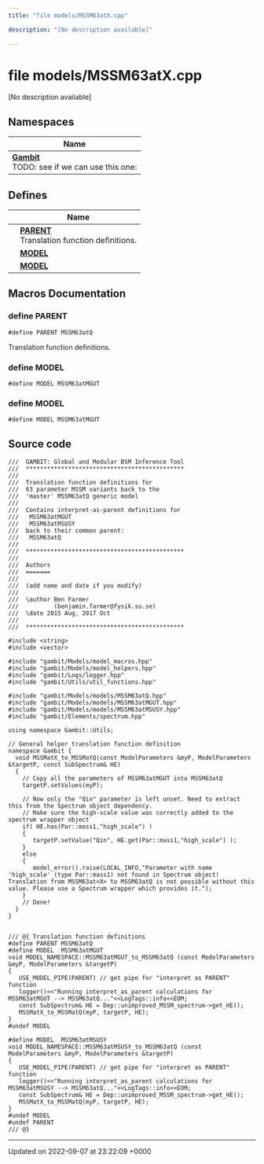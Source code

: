 ```yaml
---
title: "file models/MSSM63atX.cpp"

description: "[No description available]"

---
```


# file models/MSSM63atX.cpp

[No description available]

## Namespaces

| Name           |
| -------------- |
| **[Gambit](/documentation/code/namespaces/namespacegambit/)** <br>TODO: see if we can use this one:  |

## Defines

|                | Name           |
| -------------- | -------------- |
|  | **[PARENT](/documentation/code/files/mssm63atx_8cpp/#define-parent)** <br>Translation function definitions.  |
|  | **[MODEL](/documentation/code/files/mssm63atx_8cpp/#define-model)**  |
|  | **[MODEL](/documentation/code/files/mssm63atx_8cpp/#define-model)**  |




## Macros Documentation

### define PARENT

```
#define PARENT MSSM63atQ
```

Translation function definitions. 

### define MODEL

```
#define MODEL MSSM63atMGUT
```


### define MODEL

```
#define MODEL MSSM63atMGUT
```


## Source code

```
///  GAMBIT: Global and Modular BSM Inference Tool
///  *********************************************
///
///  Translation function definitions for
///  63 parameter MSSM variants back to the 
///  'master' MSSM63atQ generic model
///  
///  Contains interpret-as-parent definitions for
///   MSSM63atMGUT
///   MSSM63atMSUSY
///  back to their common parent:
///   MSSM63atQ
///
///  *********************************************
///
///  Authors
///  =======
///
///  (add name and date if you modify)
///
///  \author Ben Farmer
///          (benjamin.farmer@fysik.su.se)
///  \date 2015 Aug, 2017 Oct
///
///  *********************************************

#include <string>
#include <vector>

#include "gambit/Models/model_macros.hpp"
#include "gambit/Models/model_helpers.hpp"
#include "gambit/Logs/logger.hpp"
#include "gambit/Utils/util_functions.hpp"

#include "gambit/Models/models/MSSM63atQ.hpp"
#include "gambit/Models/models/MSSM63atMGUT.hpp"
#include "gambit/Models/models/MSSM63atMSUSY.hpp"
#include "gambit/Elements/spectrum.hpp"

using namespace Gambit::Utils;

// General helper translation function definition
namespace Gambit { 
  void MSSMatX_to_MSSMatQ(const ModelParameters &myP, ModelParameters &targetP, const SubSpectrum& HE)
  {
    // Copy all the parameters of MSSM63atMGUT into MSSM63atQ
    targetP.setValues(myP);

    // Now only the "Qin" parameter is left unset. Need to extract this from the Spectrum object dependency.
    // Make sure the high-scale value was correctly added to the spectrum wrapper object
    if( HE.has(Par::mass1,"high_scale") )
    {
       targetP.setValue("Qin", HE.get(Par::mass1,"high_scale") );
    }
    else
    {
       model_error().raise(LOCAL_INFO,"Parameter with name 'high_scale' (type Par::mass1) not found in Spectrum object! Translation from MSSM63at<X> to MSSM63atQ is not possible without this value. Please use a Spectrum wrapper which provides it.");
    }
    // Done!
  }
}


/// @{ Translation function definitions
#define PARENT MSSM63atQ
#define MODEL  MSSM63atMGUT
void MODEL_NAMESPACE::MSSM63atMGUT_to_MSSM63atQ (const ModelParameters &myP, ModelParameters &targetP)
{
   USE_MODEL_PIPE(PARENT) // get pipe for "interpret as PARENT" function
   logger()<<"Running interpret_as_parent calculations for MSSM63atMGUT --> MSSM63atQ..."<<LogTags::info<<EOM;
   const SubSpectrum& HE = Dep::unimproved_MSSM_spectrum->get_HE();
   MSSMatX_to_MSSMatQ(myP, targetP, HE);
}
#undef MODEL

#define MODEL  MSSM63atMSUSY
void MODEL_NAMESPACE::MSSM63atMSUSY_to_MSSM63atQ (const ModelParameters &myP, ModelParameters &targetP)
{
   USE_MODEL_PIPE(PARENT) // get pipe for "interpret as PARENT" function
   logger()<<"Running interpret_as_parent calculations for MSSM63atMSUSY --> MSSM63atQ..."<<LogTags::info<<EOM;
   const SubSpectrum& HE = Dep::unimproved_MSSM_spectrum->get_HE();
   MSSMatX_to_MSSMatQ(myP, targetP, HE);
}
#undef MODEL
#undef PARENT
/// @}
```


-------------------------------

Updated on 2022-09-07 at 23:22:09 +0000
